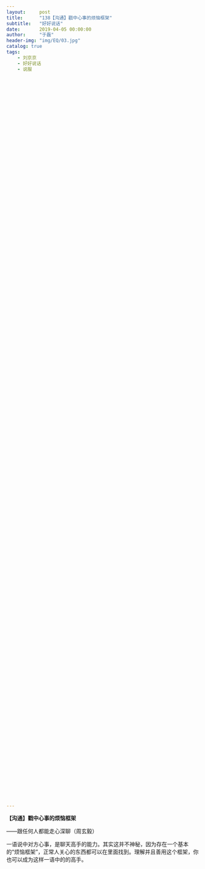 ```yaml
---
layout:     post
title:      "138【沟通】戳中心事的烦恼框架"
subtitle:   "好好说话"
date:       2019-04-05 00:00:00
author:     "于磊"
header-img: "img/EQ/03.jpg"
catalog: true
tags:
    - 刘京京
    - 好好说话
    - 说服








































































































































---
```


**【沟通】戳中心事的烦恼框架**

——跟任何人都能走心深聊（周玄毅）

 

一语说中对方心事，是聊天高手的能力。其实这并不神秘，因为存在一个基本的“烦恼框架”，正常人关心的东西都可以在里面找到。理解并且善用这个框架，你也可以成为这样一语中的的高手。



